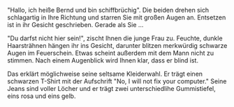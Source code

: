 "Hallo, ich heiße Bernd und bin schiffbrüchig". Die beiden drehen sich schlagartig
in Ihre Richtung und starren Sie mit großen Augen an. Entsetzen ist in
ihr Gesicht geschrieben. Gerade als Sie ...

"Du darfst nicht hier sein!", zischt Ihnen die junge Frau zu. Feuchte, dunkle Haarsträhnen hängen
ihr ins Gesicht, darunter blitzen merkwürdig schwarze Augen im Feuerschein. Etwas scheint außerdem
mit dem Mann nicht zu stimmen. Nach einem Augenblick wird Ihnen klar, dass er blind ist.

Das erklärt möglichweise seine seltsame Kleiderwahl. Er trägt einen schwarzen T-Shirt mit der Aufschrift "No, I will not fix your computer." Seine Jeans sind voller Löcher und er trägt zwei unterschiedlihe Gummistiefel, eins rosa und eins gelb.
